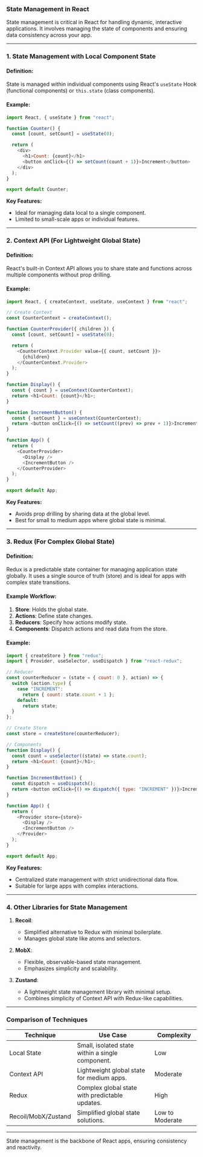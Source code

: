 
### **State Management in React**
State management is critical in React for handling dynamic, interactive applications. It involves managing the state of components and ensuring data consistency across your app.

---

### **1. State Management with Local Component State**
#### **Definition:**
State is managed within individual components using React's `useState` Hook (functional components) or `this.state` (class components).

#### **Example:**
```javascript
import React, { useState } from "react";

function Counter() {
  const [count, setCount] = useState(0);

  return (
    <div>
      <h1>Count: {count}</h1>
      <button onClick={() => setCount(count + 1)}>Increment</button>
    </div>
  );
}

export default Counter;
```

**Key Features:**
- Ideal for managing data local to a single component.
- Limited to small-scale apps or individual features.

---

### **2. Context API (For Lightweight Global State)**
#### **Definition:**
React's built-in Context API allows you to share state and functions across multiple components without prop drilling.

#### **Example:**
```javascript
import React, { createContext, useState, useContext } from "react";

// Create Context
const CounterContext = createContext();

function CounterProvider({ children }) {
  const [count, setCount] = useState(0);

  return (
    <CounterContext.Provider value={{ count, setCount }}>
      {children}
    </CounterContext.Provider>
  );
}

function Display() {
  const { count } = useContext(CounterContext);
  return <h1>Count: {count}</h1>;
}

function IncrementButton() {
  const { setCount } = useContext(CounterContext);
  return <button onClick={() => setCount((prev) => prev + 1)}>Increment</button>;
}

function App() {
  return (
    <CounterProvider>
      <Display />
      <IncrementButton />
    </CounterProvider>
  );
}

export default App;
```

**Key Features:**
- Avoids prop drilling by sharing data at the global level.
- Best for small to medium apps where global state is minimal.

---

### **3. Redux (For Complex Global State)**
#### **Definition:**
Redux is a predictable state container for managing application state globally. It uses a single source of truth (store) and is ideal for apps with complex state transitions.

#### **Example Workflow:**
1. **Store**: Holds the global state.
2. **Actions**: Define state changes.
3. **Reducers**: Specify how actions modify state.
4. **Components**: Dispatch actions and read data from the store.

#### **Example:**
```javascript
import { createStore } from "redux";
import { Provider, useSelector, useDispatch } from "react-redux";

// Reducer
const counterReducer = (state = { count: 0 }, action) => {
  switch (action.type) {
    case "INCREMENT":
      return { count: state.count + 1 };
    default:
      return state;
  }
};

// Create Store
const store = createStore(counterReducer);

// Components
function Display() {
  const count = useSelector((state) => state.count);
  return <h1>Count: {count}</h1>;
}

function IncrementButton() {
  const dispatch = useDispatch();
  return <button onClick={() => dispatch({ type: "INCREMENT" })}>Increment</button>;
}

function App() {
  return (
    <Provider store={store}>
      <Display />
      <IncrementButton />
    </Provider>
  );
}

export default App;
```

**Key Features:**
- Centralized state management with strict unidirectional data flow.
- Suitable for large apps with complex interactions.

---

### **4. Other Libraries for State Management**
1. **Recoil**:
   - Simplified alternative to Redux with minimal boilerplate.
   - Manages global state like atoms and selectors.

2. **MobX**:
   - Flexible, observable-based state management.
   - Emphasizes simplicity and scalability.

3. **Zustand**:
   - A lightweight state management library with minimal setup.
   - Combines simplicity of Context API with Redux-like capabilities.

---

### **Comparison of Techniques**

| **Technique**        | **Use Case**                                      | **Complexity**    |
|----------------------|--------------------------------------------------|-------------------|
| Local State          | Small, isolated state within a single component. | Low               |
| Context API          | Lightweight global state for medium apps.        | Moderate          |
| Redux                | Complex global state with predictable updates.   | High              |
| Recoil/MobX/Zustand  | Simplified global state solutions.               | Low to Moderate   |

---

State management is the backbone of React apps, ensuring consistency and reactivity.